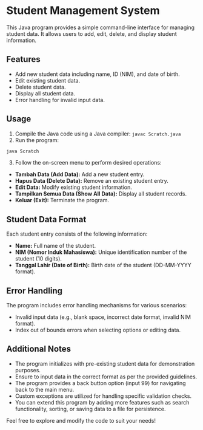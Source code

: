 # Student Management System

This Java program provides a simple command-line interface for managing student data. It allows users to add, edit, delete, and display student information.

## Features

- Add new student data including name, ID (NIM), and date of birth.
- Edit existing student data.
- Delete student data.
- Display all student data.
- Error handling for invalid input data.

## Usage

1. Compile the Java code using a Java compiler:
```javac Scratch.java```
2. Run the program: 
```markdown
java Scratch
```
3. Follow the on-screen menu to perform desired operations:
- **Tambah Data (Add Data):** Add a new student entry.
- **Hapus Data (Delete Data):** Remove an existing student entry.
- **Edit Data:** Modify existing student information.
- **Tampilkan Semua Data (Show All Data):** Display all student records.
- **Keluar (Exit):** Terminate the program.

## Student Data Format

Each student entry consists of the following information:
- **Name:** Full name of the student.
- **NIM (Nomor Induk Mahasiswa):** Unique identification number of the student (10 digits).
- **Tanggal Lahir (Date of Birth):** Birth date of the student (DD-MM-YYYY format).

## Error Handling

The program includes error handling mechanisms for various scenarios:
- Invalid input data (e.g., blank space, incorrect date format, invalid NIM format).
- Index out of bounds errors when selecting options or editing data.

## Additional Notes

- The program initializes with pre-existing student data for demonstration purposes.
- Ensure to input data in the correct format as per the provided guidelines.
- The program provides a back button option (input 99) for navigating back to the main menu.
- Custom exceptions are utilized for handling specific validation checks.
- You can extend this program by adding more features such as search functionality, sorting, or saving data to a file for persistence.

Feel free to explore and modify the code to suit your needs!


